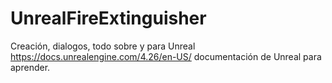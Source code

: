 # UnrealFireExtinguisher
Creación, dialogos, todo sobre y para Unreal
https://docs.unrealengine.com/4.26/en-US/ documentación de Unreal para aprender.
